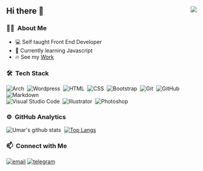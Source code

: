 ## Hi there 👋 <img align="right" src="https://komarev.com/ghpvc/?username=umxrs&color=269077">
### 👨🏻‍ &nbsp;About Me
- 💻 Self taught Front End Developer
- 🌱 Currently learning Javascript
- 🔥 See my [Work](https://im-umar.github.io/portfolio/work)

### 🛠 &nbsp;Tech Stack
![Arch](https://img.shields.io/badge/Arch-141a20?style=flat&logo=Arch-linux)&nbsp;
![Wordpress](https://img.shields.io/badge/-Wordpress-141a20?style=flat&logo=Wordpress)&nbsp;
![HTML](https://img.shields.io/badge/-HTML-141a20?style=flat&logo=HTML5)&nbsp;
![CSS](https://img.shields.io/badge/-CSS-141a20?style=flat&logo=CSS3&logoColor=1572B6)&nbsp;
![Bootstrap](https://img.shields.io/badge/-Bootstrap-141a20?style=flat&logo=bootstrap&logoColor=563D7C)&nbsp;
![Git](https://img.shields.io/badge/-Git-141a20?style=flat&logo=git)&nbsp;
![GitHub](https://img.shields.io/badge/-GitHub-141a20?style=flat&logo=github)&nbsp;
![Markdown](https://img.shields.io/badge/-Markdown-141a20?style=flat&logo=markdown)\
![Visual Studio Code](https://img.shields.io/badge/-Visual%20Studio%20Code-141a20?style=flat&logo=visual-studio-code&logoColor=007ACC)&nbsp;
![Illustrator](https://img.shields.io/badge/-Illustrator-141a20?style=flat&logo=adobe-illustrator)&nbsp;
![Photoshop](https://img.shields.io/badge/-Photoshop-141a20?style=flat&logo=adobe-photoshop)&nbsp;

### ⚙️ &nbsp;GitHub Analytics
![Umar's github stats](https://github-readme-stats.vercel.app/api?username=im-umar&theme=gotham&show_icons=true)&nbsp; [![Top Langs](https://github-readme-stats.vercel.app/api/top-langs/?username=im-umar&layout=compact&exclude_repo=Gictorbit.github.io&theme=gotham)](https://github.com/im-umar/github-readme-stats)

### 📫 &nbsp;Connect with Me
[![email](https://img.shields.io/badge/-umar@e.email-EA4335?style=flat&logo=mail.ru&logoColor=white)](mailto:umar@e.email)
[![telegram](https://img.shields.io/badge/-@umxrs-0e3e55?style=flat&logo=Telegram&logoColor=white)](https://t.me/umxrs)
